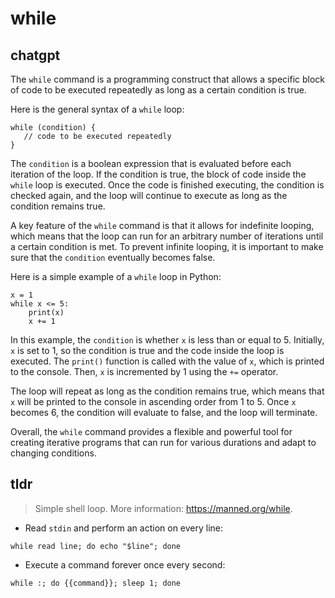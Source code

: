 # while 
## chatgpt 
The `while` command is a programming construct that allows a specific block of code to be executed repeatedly as long as a certain condition is true. 

Here is the general syntax of a `while` loop:

```
while (condition) {
   // code to be executed repeatedly
}
```

The `condition` is a boolean expression that is evaluated before each iteration of the loop. If the condition is true, the block of code inside the `while` loop is executed. Once the code is finished executing, the condition is checked again, and the loop will continue to execute as long as the condition remains true.

A key feature of the `while` command is that it allows for indefinite looping, which means that the loop can run for an arbitrary number of iterations until a certain condition is met. To prevent infinite looping, it is important to make sure that the `condition` eventually becomes false. 

Here is a simple example of a `while` loop in Python:

```
x = 1
while x <= 5:
    print(x)
    x += 1
```

In this example, the `condition` is whether `x` is less than or equal to 5. Initially, `x` is set to 1, so the condition is true and the code inside the loop is executed. The `print()` function is called with the value of `x`, which is printed to the console. Then, `x` is incremented by 1 using the `+=` operator. 

The loop will repeat as long as the condition remains true, which means that `x` will be printed to the console in ascending order from 1 to 5. Once `x` becomes 6, the condition will evaluate to false, and the loop will terminate. 

Overall, the `while` command provides a flexible and powerful tool for creating iterative programs that can run for various durations and adapt to changing conditions. 

## tldr 
 
> Simple shell loop.
> More information: <https://manned.org/while>.

- Read `stdin` and perform an action on every line:

`while read line; do echo "$line"; done`

- Execute a command forever once every second:

`while :; do {{command}}; sleep 1; done`
